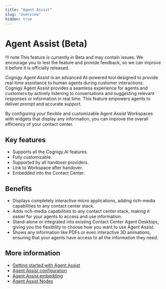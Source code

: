 ```yaml
---
title: "Agent Assist"
slug: "overview"
hidden: true
---
```


# Agent Assist (Beta)

!!! note
    This feature is currently in Beta and may contain issues. We encourage you to test the feature and provide feedback, so we can improve it before it is officially released.

_Cognigy Agent Assist_ is an advanced AI-powered tool designed to provide real-time assistance to human agents during customer interactions. Cognigy Agent Assist provides a seamless experience for agents and customers by actively listening to conversations and suggesting relevant responses or information in real time. This feature empowers agents to deliver prompt and accurate support.

By configuring your flexible and customizable Agent Assist Workspaces with widgets that display any information, you can improve the overall efficiency of your contact center.

## Key features

- Supports all the Cognigy.AI features.
- Fully customizable. 
- Supported by all handover providers. 
- Link to Workspace after handover. 
- Embedded into the Contact Center.

## Benefits

- Displays completely interactive micro applications, adding rich-media capabilities to any contact center stack.
- Adds rich-media capabilities to any contact center stack, making it easier for your agents to access and use information.
- Stand-alone or integrated into existing Contact Center Agent Desktops, giving you the flexibility to choose how you want to use Agent Assist.
- Shows any information like PDFs or even interactive 3D animations, ensuring that your agents have access to all the information they need.

## More information

- [Getting started with Agent Assist](getting-started.md)
- [Agent Assist configuration](configuration.md)
- [Agent Assist embedding](embedding.md)
- [Agent Assist Nodes](../ai/flow-nodes/agent-assist/overview.md)


